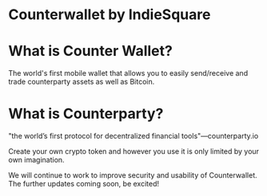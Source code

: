 # Counterwallet by IndieSquare

What is Counter Wallet?
====
The world's first mobile wallet that allows you to easily send/receive and trade counterparty assets as well as Bitcoin.

What is Counterparty?
====
"the world’s first protocol for decentralized financial tools"―counterparty.io  

Create your own crypto token and however you use it is only limited by your own imagination.

We will continue to work to improve security and usability of Counterwallet. The further updates coming soon, be excited!
